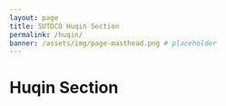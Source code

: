 ```yaml
---
layout: page
title: SUTDCO Huqin Section
permalink: /huqin/
banner: /assets/img/page-masthead.png # placeholder
---
```


<!-- placeholder title -->

# Huqin Section
